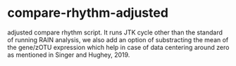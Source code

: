 # compare-rhythm-adjusted
adjusted compare rhythm script. It  runs JTK cycle other than the standard of running RAIN analysis, we also add an option of substracting the mean of the gene/zOTU expression which help in case of data centering around zero as mentioned in Singer and Hughey, 2019. 
